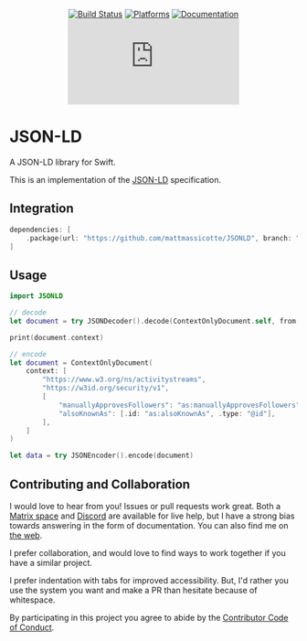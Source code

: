 <div align="center">

[![Build Status][build status badge]][build status]
[![Platforms][platforms badge]][platforms]
[![Documentation][documentation badge]][documentation]
[![Matrix][matrix badge]][matrix]

</div>

# JSON-LD
A JSON-LD library for Swift.

This is an implementation of the [JSON-LD](https://json-ld.org) specification.

## Integration

```swift
dependencies: [
    .package(url: "https://github.com/mattmassicotte/JSONLD", branch: "main")
]
```

## Usage

```swift
import JSONLD

// decode
let document = try JSONDecoder().decode(ContextOnlyDocument.self, from: jsonldData)

print(document.context)

// encode
let document = ContextOnlyDocument(
    context: [
        "https://www.w3.org/ns/activitystreams",
        "https://w3id.org/security/v1",
        [
            "manuallyApprovesFollowers": "as:manuallyApprovesFollowers",
            "alsoKnownAs": [.id: "as:alsoKnownAs", .type: "@id"],
        ],
    ]
)

let data = try JSONEncoder().encode(document)
```

## Contributing and Collaboration

I would love to hear from you! Issues or pull requests work great. Both a [Matrix space][matrix] and [Discord][discord] are available for live help, but I have a strong bias towards answering in the form of documentation. You can also find me on [the web](https://www.massicotte.org).

I prefer collaboration, and would love to find ways to work together if you have a similar project.

I prefer indentation with tabs for improved accessibility. But, I'd rather you use the system you want and make a PR than hesitate because of whitespace.

By participating in this project you agree to abide by the [Contributor Code of Conduct](CODE_OF_CONDUCT.md).

[build status]: https://github.com/mattmassicotte/LSON-LD/actions
[build status badge]: https://github.com/mattmassicotte/LSON-LD/workflows/CI/badge.svg
[platforms]: https://swiftpackageindex.com/mattmassicotte/LSON-LD
[platforms badge]: https://img.shields.io/endpoint?url=https%3A%2F%2Fswiftpackageindex.com%2Fapi%2Fpackages%2Fmattmassicotte%2FLSON-LD%2Fbadge%3Ftype%3Dplatforms
[documentation]: https://swiftpackageindex.com/mattmassicotte/LSON-LD/main/documentation
[documentation badge]: https://img.shields.io/badge/Documentation-DocC-blue
[matrix]: https://matrix.to/#/%23chimehq%3Amatrix.org
[matrix badge]: https://img.shields.io/matrix/chimehq%3Amatrix.org?label=Matrix
[discord]: https://discord.gg/esFpX6sErJ


